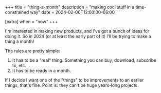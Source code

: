 +++
title = "thing-a-month"
description = "making cool stuff in a time-constrained way"
date = 2024-02-06T12:00:00-06:00

[extra]
when = "now"
+++

I'm interested in making new products, and I've got a bunch of ideas for doing it.
So in 2024 (or at least the early part of it) I'll be trying to make a thing a month!

The rules are pretty simple:

1. It has to be a "real" thing. Something you can buy, download, subscribe to, etc.
2. It has to be ready in a month.

If I decide I want one of the "things" to be improvements to an earlier things, that's fine.
Point is: they can't be huge years-long projects.
